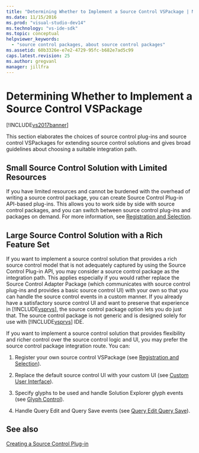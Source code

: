 ```yaml
---
title: "Determining Whether to Implement a Source Control VSPackage | Microsoft Docs"
ms.date: 11/15/2016
ms.prod: "visual-studio-dev14"
ms.technology: "vs-ide-sdk"
ms.topic: conceptual
helpviewer_keywords: 
  - "source control packages, about source control packages"
ms.assetid: 60b3326e-e7e2-4729-95fc-b682e7ad5c99
caps.latest.revision: 25
ms.author: gregvanl
manager: jillfra
---
```

# Determining Whether to Implement a Source Control VSPackage
[!INCLUDE[vs2017banner](../../includes/vs2017banner.md)]

This section elaborates the choices of source control plug-ins and source control VSPackages for extending source control solutions and gives broad guidelines about choosing a suitable integration path.  
  
## Small Source Control Solution with Limited Resources  
 If you have limited resources and cannot be burdened with the overhead of writing a source control package, you can create Source Control Plug-in API-based plug-ins. This allows you to work side by side with source control packages, and you can switch between source control plug-ins and packages on demand. For more information, see [Registration and Selection](../../extensibility/internals/registration-and-selection-source-control-vspackage.md).  
  
## Large Source Control Solution with a Rich Feature Set  
 If you want to implement a source control solution that provides a rich source control model that is not adequately captured by using the Source Control Plug-in API, you may consider a source control package as the integration path. This applies especially if you would rather replace the Source Control Adapter Package (which communicates with source control plug-ins and provides a basic source control UI) with your own so that you can handle the source control events in a custom manner. If you already have a satisfactory source control UI and want to preserve that experience in [!INCLUDE[vsprvs](../../includes/vsprvs-md.md)], the source control package option lets you do just that. The source control package is not generic and is designed solely for use with [!INCLUDE[vsprvs](../../includes/vsprvs-md.md)] IDE.  
  
 If you want to implement a source control solution that provides flexibility and richer control over the source control logic and UI, you may prefer the source control package integration route. You can:  
  
1. Register your own source control VSPackage (see [Registration and Selection](../../extensibility/internals/registration-and-selection-source-control-vspackage.md)).  
  
2. Replace the default source control UI with your custom UI (see [Custom User Interface](../../extensibility/internals/custom-user-interface-source-control-vspackage.md)).  
  
3. Specify glyphs to be used and handle Solution Explorer glyph events (see [Glyph Control](../../extensibility/internals/glyph-control-source-control-vspackage.md)).  
  
4. Handle Query Edit and Query Save events (see [Query Edit Query Save](../../extensibility/internals/query-edit-query-save-source-control-vspackage.md)).  
  
## See also  
 [Creating a Source Control Plug-in](../../extensibility/internals/creating-a-source-control-plug-in.md)
